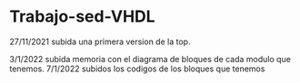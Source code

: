 # Trabajo-sed-VHDL

27/11/2021 subida una primera version de la top.

3/1/2022 subida memoria con el diagrama de bloques de cada modulo que tenemos.
7/1/2022 subidos los codigos de los bloques que tenemos
